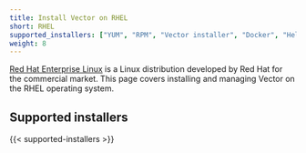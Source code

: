 ```yaml
---
title: Install Vector on RHEL
short: RHEL
supported_installers: ["YUM", "RPM", "Vector installer", "Docker", "Helm"]
weight: 8
---
```


[Red Hat Enterprise Linux][rhel] is a Linux distribution developed by Red Hat for the commercial market. This page covers installing and managing Vector on the RHEL operating system.

## Supported installers

{{< supported-installers >}}

[rhel]: https://www.redhat.com/en/technologies/linux-platforms/enterprise-linux
